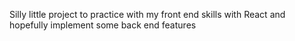 Silly little project to practice with my front end skills with React and hopefully implement some back end features
